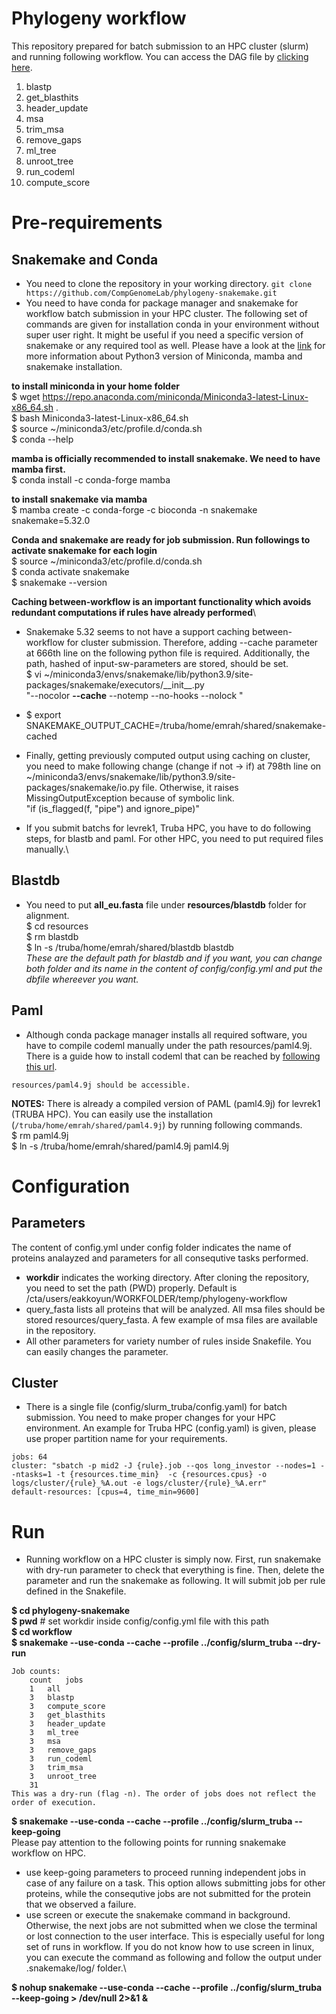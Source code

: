 # Phylogeny workflow

This repository prepared for batch submission to an HPC cluster (slurm) and running following workflow. You can access the DAG file by [clicking here](https://raw.githubusercontent.com/emrahkyn/phylogeny-workflow/main/images/rulegraph.svg?token=ASHDZ5HNMJ73KOJ23CFSQ3K773LUE).
1. blastp
2. get_blasthits
3. header_update
4. msa
5. trim_msa
6. remove_gaps
7. ml_tree
8. unroot_tree
9. run_codeml
10. compute_score

# Pre-requirements
## Snakemake and Conda
 - You need to clone the repository in your working directory.
 `git clone https://github.com/CompGenomeLab/phylogeny-snakemake.git`
 - You need to have conda for package manager and snakemake for workflow batch submission in your HPC cluster. The following set of commands are given for installation conda in your environment without super user right. It might be useful if you need a specific version of snakemake or any required tool as well. Please have a look at the [link](https://snakemake.readthedocs.io/en/stable/getting_started/installation.html) for more information about Python3 version of Miniconda, mamba and snakemake installation.

**to install miniconda in your home folder** \
$ wget https://repo.anaconda.com/miniconda/Miniconda3-latest-Linux-x86_64.sh . \
$ bash Miniconda3-latest-Linux-x86_64.sh  \
$ source ~/miniconda3/etc/profile.d/conda.sh \
$ conda --help 

**mamba is officially recommended to install snakemake. We need to have mamba first.**\
$ conda install -c conda-forge mamba 

**to install snakemake via mamba**\
$ mamba create -c conda-forge -c bioconda -n snakemake snakemake=5.32.0 

**Conda and snakemake are ready for job submission. Run followings to activate snakemake for each login**\
$ source ~/miniconda3/etc/profile.d/conda.sh \
$ conda activate snakemake \
$ snakemake --version 
 
**Caching between-workflow is an important functionality which avoids redundant computations if rules have already performed**\
- Snakemake 5.32 seems to not have a support caching between-workflow for cluster submission. Therefore, adding --cache parameter at 666th line on the following python file is required. Additionally, the path, hashed of input-sw-parameters are stored, should be set.\
$ vi ~/miniconda3/envs/snakemake/lib/python3.9/site-packages/snakemake/executors/\_\_init\_\_.py\
                    "--nocolor **--cache** --notemp --no-hooks --nolock "
- $ export SNAKEMAKE_OUTPUT_CACHE=/truba/home/emrah/shared/snakemake-cached
- Finally, getting previously computed output using caching on cluster, you need to make following change (change if not -> if) at 798th line on ~/miniconda3/envs/snakemake/lib/python3.9/site-packages/snakemake/io.py file. Otherwise, it raises MissingOutputException because of symbolic link.\
		    "if (is_flagged(f, "pipe") and ignore_pipe)"   

 - If you submit batchs for levrek1, Truba HPC, you have to do following steps, for blastb and paml. For other HPC, you need to put required files manually.\

## Blastdb
- You need to put **all_eu.fasta** file under **resources/blastdb** folder for alignment. \
$ cd resources \
$ rm blastdb \
$ ln -s /truba/home/emrah/shared/blastdb blastdb \
*These are the default path for blastdb and if you want, you can change both folder and its name in the content of config/config.yml and put the dbfile whereever you want.*

## Paml
- Although conda package manager installs all required software, you have to compile codeml manually under the path resources/paml4.9j. There is a guide how to install codeml that can be reached by [following this url](http://abacus.gene.ucl.ac.uk/software/paml.html).

`resources/paml4.9j should be accessible.` 

**NOTES:** There is already a compiled version of PAML (paml4.9j) for levrek1 (TRUBA HPC). You can easily use the installation (`/truba/home/emrah/shared/paml4.9j`) by running following commands. \
$ rm paml4.9j \
$ ln -s /truba/home/emrah/shared/paml4.9j paml4.9j

# Configuration
## Parameters
The content of config.yml under config folder indicates the name of proteins analayzed and parameters for all consequtive tasks performed.
- **workdir** indicates the working directory. After cloning the repository, you need to set the path (PWD) properly. Default is /cta/users/eakkoyun/WORKFOLDER/temp/phylogeny-workflow
- query_fasta lists all proteins that will be analyzed. All msa files should be stored resources/query_fasta. A few example of msa files are available in the repository.
- All other parameters for variety number of rules inside Snakefile. You can easily changes the parameter.
## Cluster
- There is a single file (config/slurm_truba/config.yaml) for batch submission. You need to make proper changes for your HPC environment. An example for Truba HPC (config.yaml) is given, please use proper partition name for your requirements.
```
jobs: 64 
cluster: "sbatch -p mid2 -J {rule}.job --qos long_investor --nodes=1 --ntasks=1 -t {resources.time_min}  -c {resources.cpus} -o logs/cluster/{rule}_%A.out -e logs/cluster/{rule}_%A.err"
default-resources: [cpus=4, time_min=9600]
```
# Run
- Running workflow on a HPC cluster is simply now. First, run snakemake with dry-run parameter to check that everything is fine. Then, delete the parameter and run the snakemake as following. It will submit job per rule defined in the Snakefile.

**$ cd phylogeny-snakemake** \
**$ pwd** # set workdir inside config/config.yml file with this path \
**$ cd workflow** \
**$ snakemake --use-conda --cache --profile ../config/slurm_truba --dry-run**


```
Job counts:
	count	jobs
	1	all
	3	blastp
	3	compute_score
	3	get_blasthits
	3	header_update
	3	ml_tree
	3	msa
	3	remove_gaps
	3	run_codeml
	3	trim_msa
	3	unroot_tree
	31
This was a dry-run (flag -n). The order of jobs does not reflect the order of execution.
```
**$ snakemake --use-conda --cache --profile ../config/slurm_truba --keep-going** \
Please pay attention to the following points for running snakemake workflow on HPC.
- use keep-going parameters to proceed running independent jobs in case of any failure on a task. This option allows submitting jobs for other proteins, while the consequtive jobs are not submitted for the protein that we observed a failure.
- use screen or execute the snakemake command in background. Otherwise, the next jobs are not submitted when we close the terminal or lost connection to the user interface. This is especially useful for long set of runs in workflow. If you do not know how to use screen in linux, you can execute the command as following and follow the output under .snakemake/log/ folder.\

**$ nohup snakemake --use-conda --cache --profile ../config/slurm_truba --keep-going  > /dev/null 2>&1 &**







